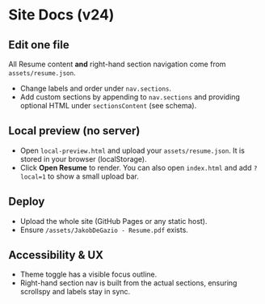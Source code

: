 # Site Docs (v24)

## Edit one file
All Resume content **and** right-hand section navigation come from `assets/resume.json`.
- Change labels and order under `nav.sections`.
- Add custom sections by appending to `nav.sections` and providing optional HTML under `sectionsContent` (see schema).

## Local preview (no server)
- Open `local-preview.html` and upload your `assets/resume.json`. It is stored in your browser (localStorage).
- Click **Open Resume** to render. You can also open `index.html` and add `?local=1` to show a small upload bar.

## Deploy
- Upload the whole site (GitHub Pages or any static host).
- Ensure `/assets/JakobDeGazio - Resume.pdf` exists.

## Accessibility & UX
- Theme toggle has a visible focus outline.
- Right-hand section nav is built from the actual sections, ensuring scrollspy and labels stay in sync.
